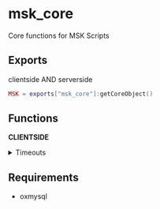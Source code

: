 # msk_core
Core functions for MSK Scripts

## Exports
clientside AND serverside
```lua
MSK = exports["msk_core"]:getCoreObject()
```

## Functions
**CLIENTSIDE**
<details>
    <summary>Timeouts</summary>

    This is for Timeouts.

    ```lua
    timeout = MSK.AddTimeout(miliseconds, function()
        -- waits miliseconds time // asyncron
    end)

    MSK.DelTimeout(handcuffTimerTask)
    ```

</details>

## Requirements
* oxmysql
